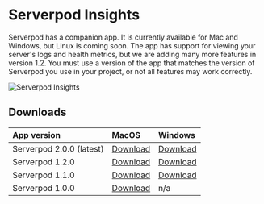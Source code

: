 # Serverpod Insights

Serverpod has a companion app. It is currently available for Mac and Windows, but Linux is coming soon. The app has support for viewing your server's logs and health metrics, but we are adding many more features in version 1.2. You must use a version of the app that matches the version of Serverpod you use in your project, or not all features may work correctly.

![Serverpod Insights](https://serverpod.dev/assets/img/serverpod-screenshot.webp)

## Downloads

| App version                | MacOS                                                                 | Windows       |
| :------------------------- | :-------------------------------------------------------------------- | :------------ |
| Serverpod 2.0.0 (latest)   | [Download](https://downloads.serverpod.dev/macos/Serverpod-2.0.0.zip) | [Download](https://downloads.serverpod.dev/windows/serverpod-2.0.0.zip) |
| Serverpod 1.2.0            | [Download](https://downloads.serverpod.dev/macos/Serverpod-1.2.0.zip) | [Download](https://downloads.serverpod.dev/windows/serverpod-1.2.0.zip) |
| Serverpod 1.1.0            | [Download](https://downloads.serverpod.dev/macos/Serverpod-1.1.0.zip) | [Download](https://downloads.serverpod.dev/windows/serverpod-1.1.0.zip) |
| Serverpod 1.0.0            | [Download](https://serverpod.dev/insights/Serverpod-1.0.0.zip)        |     n/a       |